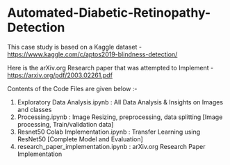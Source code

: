 # Automated-Diabetic-Retinopathy-Detection
This case study is based on a Kaggle dataset - https://www.kaggle.com/c/aptos2019-blindness-detection/

Here is the arXiv.org Research paper that was attempted to Implement - https://arxiv.org/pdf/2003.02261.pdf

Contents of the Code Files are given below :-
1. Exploratory Data Analysis.ipynb : All Data Analysis & Insights on Images and classes
2. Processing.ipynb : Image Resizing, preprocessing, data splitting [Image processing, Train/validation data]
3. Resnet50 Colab Implementation.ipynb : Transfer Learning using ResNet50 [Complete Model and Evaluation]
4. research_paper_implementation.ipynb : arXiv.org Research Paper Implementation	
